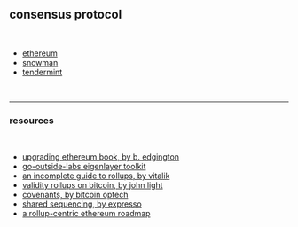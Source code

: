 ## consensus protocol

<br>

* [ethereum](ethereum)
* [snowman](snowman)
* [tendermint](tendermint)

<br>


---

### resources

<br>

* [upgrading ethereum book, by b. edgington](https://eth2book.info/bellatrix/)
* [go-outside-labs eigenlayer toolkit](https://github.com/go-outside-labs/eigenlayer-toolkit)
* [an incomplete guide to rollups, by vitalik](https://vitalik.ca/general/2021/01/05/rollup.html)
* [validity rollups on bitcoin, by john light](https://bitcoinrollups.org/)
* [covenants, by bitcoin optech](https://bitcoinops.org/en/topics/covenants/)
* [shared sequencing, by expresso](https://hackmd.io/@EspressoSystems/SharedSequencing)
* [a rollup-centric ethereum roadmap](https://ethereum-magicians.org/t/a-rollup-centric-ethereum-roadmap/4698)

